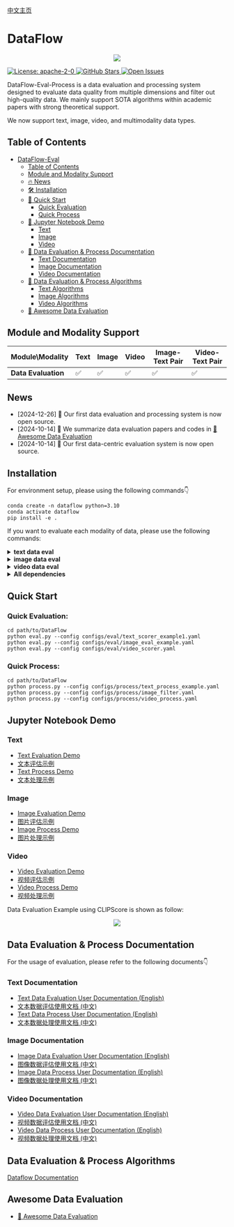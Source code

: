 [中文主页](./README.zh-CN.md)

# DataFlow

<p align="center">
  <img src="./static/images/Face.png">
</p>
<a href="https://opensource.org/license/apache-2-0" target="_blank">
    <img alt="License: apache-2-0" src="https://img.shields.io/github/license/saltstack/salt" />
</a>
<a href="https://github.com/Open-DataFlow/Open-DataFlow-Eval" target="_blank">
    <img alt="GitHub Stars" src="https://img.shields.io/github/stars/Open-DataFlow/DataFlow-Eval-Process?style=social" />
</a>
<a href="https://github.com/Open-DataFlow/Open-DataFlow-Eval/issues" target="_blank">
    <img alt="Open Issues" src="https://img.shields.io/github/issues-raw/Open-DataFlow/DataFlow-Eval-Process" />
</a>

DataFlow-Eval-Process is a data evaluation and processing system designed to evaluate data quality from multiple dimensions and filter out high-quality data. We mainly support SOTA algorithms within academic papers with strong theoretical support.

We now support text, image, video, and multimodality data types.

## Table of Contents
- [DataFlow-Eval](#dataflow-eval)
  - [Table of Contents](#table-of-contents)
  - [Module and Modality Support](#module-and-modality-support)
  - [🔥 News](#news)
  - [🛠 Installation](#installation)
  - [🚀 Quick Start](#quick-start)
    - [Quick Evaluation](#quick-evaluation)
    - [Quick Process](#quick-process)  
  - [💪 Jupyter Notebook Demo](#jupyter-notebook-demo)
    - [Text](#text)
    - [Image](#image)
    - [Video](#video)
  - [📌 Data Evaluation & Process Documentation](#data-evaluation-documentation)
    - [Text Documentation](#text-documentation)
    - [Image Documentation](#image-documentation)
    - [Video Documentation](#video-documentation)
  - [🧠 Data Evaluation & Process Algorithms](#data-evaluation-algorithms)
    - [Text Algorithms](#text-algorithms)
    - [Image Algorithms](#image-algorithms)
    - [Video Algorithms](#video-algorithms)
  - [👋 Awesome Data Evaluation](#awesome-data-evaluation)

## Module and Modality Support

| Module\Modality     | Text | Image | Video | Image-Text Pair | Video-Text Pair |
| ------------------- | ---- | ----- | ----- | --------------- | --------------- |
| **Data Evaluation** | ✅    | ✅     | ✅     | ✅               | ✅               |

## News

- [2024-12-26] 🎉 Our first data evaluation and processing system is now open source.
- [2024-10-14] 🎉 We summarize data evaluation papers and codes in [👋 Awesome Data Evaluation](./Awesome_Data_Evaluation.md)
- [2024-10-14] 🎉 Our first data-centric evaluation system is now open source.

## Installation


For environment setup, please using the following commands👇

```
conda create -n dataflow python=3.10
conda activate dataflow
pip install -e .
```

If you want to evaluate each modality of data, please use the following commands:
<details>
<summary>
<b>text data eval</b>
</summary>
<p>

```bash
pip install -e .[text]
pip install flash-attn==2.6.3
python -m spacy download en_core_web_sm
```

</p>
</details>

<details>
<summary>
<b>image data eval</b>
</summary>
<p>

```bash
pip install -e .[image]
pip install pyiqa==0.1.12
pip install transformers==4.44.2
```

</p>
</details>


<details>
<summary>
<b>video data eval</b>
</summary>
<p>

```bash
pip install -e .[video]
```
When evaluating video-caption data, please run the following command to install modified CLIP for EMScore:
```
pip install git+https://github.com/MOLYHECI/CLIP.git
```

</p>
</details>

<details>
<summary>
<b>All dependencies</b>
</summary>
<p>

```bash
pip install -e .[all]
pip install flash-attn==2.6.3
pip install pyiqa==0.1.12
pip install transformers==4.44.2
```

</p>
</details>

## Quick Start
### Quick Evaluation:
```
cd path/to/DataFlow
python eval.py --config configs/eval/text_scorer_example1.yaml
python eval.py --config configs/eval/image_eval_example.yaml
python eval.py --config configs/eval/video_scorer.yaml
```
### Quick Process:
```
cd path/to/DataFlow
python process.py --config configs/process/text_process_example.yaml
python process.py --config configs/process/image_filter.yaml
python process.py --config configs/process/video_process.yaml
```

## Jupyter Notebook Demo

### Text

- [Text Evaluation Demo](./demos/text_eval/text_eval_example.ipynb)
- [文本评估示例](./demos/text_eval/text_eval_example.zh-CN.ipynb)
- [Text Process Demo](./demos/text_process/text_process_example.ipynb)
- [文本处理示例](./demos/text_process/text_process_example.zh-CN.ipynb)
  
### Image

- [Image Evaluation Demo](./demos/image_eval/image_eval_example.ipynb)
- [图片评估示例](./demos/image_eval/image_eval_example.zh-CN.ipynb)
- [Image Process Demo](./demos/image_process/image_process_example.ipynb)
- [图片处理示例](./demos/image_process/image_process_example.zh-CN.ipynb)
  
### Video

- [Video Evaluation Demo](./demos/video_eval/video_eval_example.ipynb)
- [视频评估示例](./demos/video_eval/video_eval_example.zh-CN.ipynb)
- [Video Process Demo](./demos/video_process/video_process_example.ipynb)
- [视频处理示例](./demos/video_process/video_process_example.zh-CN.ipynb)

Data Evaluation Example using CLIPScore is shown as follow:
<p align="center">
  <img src="./static/images/example_1.png">
</p>

## Data Evaluation & Process Documentation

For the usage of evaluation, please refer to the following documents👇

### Text Documentation

- [Text Data Evaluation User Documentation (English)](./dataflow/Eval/Text/README.md)
- [文本数据评估使用文档 (中文)](./dataflow/Eval/Text/README.zh-CN.md)
- [Text Data Process User Documentation (English)](./dataflow/process/text/README.md)
- [文本数据处理使用文档 (中文)](./dataflow/process/text/README.zh-CN.md)

### Image Documentation

- [Image Data Evaluation User Documentation (English)](./dataflow/Eval/image/README.md)
- [图像数据评估使用文档 (中文)](./dataflow/Eval/image/README.zh-CN.md)
- [Image Data Process User Documentation (English)](./dataflow/process/image/README.md)
- [图像数据处理使用文档 (中文)](./dataflow/process/image/README.zh-CN.md)

### Video Documentation

- [Video Data Evaluation User Documentation (English)](./dataflow/Eval/video/README.md)
- [视频数据评估使用文档 (中文)](./dataflow/Eval/video/README.zh-CN.md)
- [Video Data Process User Documentation (English)](./dataflow/process/video/README.md)
- [视频数据处理使用文档 (中文)](./dataflow/process/video/README.zh-CN.md)

## Data Evaluation & Process Algorithms

[Dataflow Documentation](https://open-dataflow.github.io/DataFlow-Eval-Process/)

## Awesome Data Evaluation
- [👋 Awesome Data Evaluation](./Awesome_Data_Evaluation.md)
